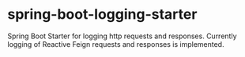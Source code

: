 # spring-boot-logging-starter
Spring Boot Starter for logging http requests and responses.
Currently logging of Reactive Feign requests and responses is implemented.
